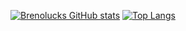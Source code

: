 [![Brenolucks GitHub stats](https://github-readme-stats-gamma-taupe-57.vercel.app/api?username=Brenolucks&show=reviews,prs_merged,prs_merged_percentage&show_icons=true&theme=dark&rank_icon=github)](https://github.com/Brenolucks/github-readme-stats) 
[![Top Langs](https://github-readme-stats-gamma-taupe-57.vercel.app/api/top-langs/?username=Brenolucks&hide=jupyter%20notebook,html,c%23,kotlin&theme=dark&layout=compact)](https://github.com/Brenolucks/github-readme-stats)
